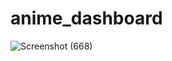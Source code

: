 # anime_dashboard

![Screenshot (668)](https://github.com/bhavishytyagi/anime_dashboard/assets/151502450/b71f8d8f-18c2-438c-8537-1338edc0e817)
